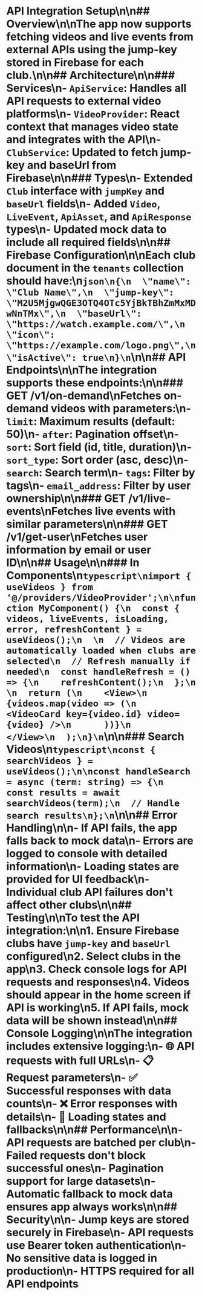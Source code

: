 # API Integration Setup\n\n## Overview\n\nThe app now supports fetching videos and live events from external APIs using the jump-key stored in Firebase for each club.\n\n## Architecture\n\n### Services\n- `ApiService`: Handles all API requests to external video platforms\n- `VideoProvider`: React context that manages video state and integrates with the API\n- `ClubService`: Updated to fetch jump-key and baseUrl from Firebase\n\n### Types\n- Extended `Club` interface with `jumpKey` and `baseUrl` fields\n- Added `Video`, `LiveEvent`, `ApiAsset`, and `ApiResponse` types\n- Updated mock data to include all required fields\n\n## Firebase Configuration\n\nEach club document in the `tenants` collection should have:\n```json\n{\n  \"name\": \"Club Name\",\n  \"jump-key\": \"M2U5MjgwQGE3OTQ4OTc5YjBkTBhZmMxMDwNnTMx\",\n  \"baseUrl\": \"https://watch.example.com/\",\n  \"icon\": \"https://example.com/logo.png\",\n  \"isActive\": true\n}\n```\n\n## API Endpoints\n\nThe integration supports these endpoints:\n\n### GET /v1/on-demand\nFetches on-demand videos with parameters:\n- `limit`: Maximum results (default: 50)\n- `after`: Pagination offset\n- `sort`: Sort field (id, title, duration)\n- `sort_type`: Sort order (asc, desc)\n- `search`: Search term\n- `tags`: Filter by tags\n- `email_address`: Filter by user ownership\n\n### GET /v1/live-events\nFetches live events with similar parameters\n\n### GET /v1/get-user\nFetches user information by email or user ID\n\n## Usage\n\n### In Components\n```typescript\nimport { useVideos } from '@/providers/VideoProvider';\n\nfunction MyComponent() {\n  const { videos, liveEvents, isLoading, error, refreshContent } = useVideos();\n  \n  // Videos are automatically loaded when clubs are selected\n  // Refresh manually if needed\n  const handleRefresh = () => {\n    refreshContent();\n  };\n  \n  return (\n    <View>\n      {videos.map(video => (\n        <VideoCard key={video.id} video={video} />\n      ))}\n    </View>\n  );\n}\n```\n\n### Search Videos\n```typescript\nconst { searchVideos } = useVideos();\n\nconst handleSearch = async (term: string) => {\n  const results = await searchVideos(term);\n  // Handle search results\n};\n```\n\n## Error Handling\n\n- If API fails, the app falls back to mock data\n- Errors are logged to console with detailed information\n- Loading states are provided for UI feedback\n- Individual club API failures don't affect other clubs\n\n## Testing\n\nTo test the API integration:\n\n1. Ensure Firebase clubs have `jump-key` and `baseUrl` configured\n2. Select clubs in the app\n3. Check console logs for API requests and responses\n4. Videos should appear in the home screen if API is working\n5. If API fails, mock data will be shown instead\n\n## Console Logging\n\nThe integration includes extensive logging:\n- 🌐 API requests with full URLs\n- 📋 Request parameters\n- ✅ Successful responses with data counts\n- ❌ Error responses with details\n- 🔄 Loading states and fallbacks\n\n## Performance\n\n- API requests are batched per club\n- Failed requests don't block successful ones\n- Pagination support for large datasets\n- Automatic fallback to mock data ensures app always works\n\n## Security\n\n- Jump keys are stored securely in Firebase\n- API requests use Bearer token authentication\n- No sensitive data is logged in production\n- HTTPS required for all API endpoints